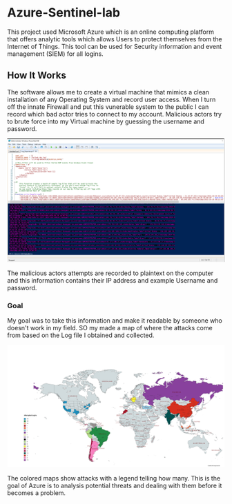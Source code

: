 # Azure-Sentinel-lab

This project used Microsoft Azure which is an online computing platform that offers analytic tools which allows Users to protect themselves from the Internet of Things. This tool can be used for Security information and event management (SIEM) for all logins. 

## How It Works

The software allows me to create a virtual machine that mimics a clean installation of any Operating System and record user access. When I turn off the innate Firewall and put this vunerable system to the public I can record which bad actor tries to connect to my account. Malicious actors try to brute force into my Virtual machine by guessing the username and password. 

 ![Windows](https://github.com/ShihabIslam789/Azure-Sentinel-lab/blob/main/PIctures/Terminal%20picture.png)

 The malicious actors attempts are recorded to plaintext on the computer and this information contains their IP address and example Username and password.

 ### Goal

 My goal was to take this information and make it readable by someone who doesn't work in my field. SO my made a map of where the attacks come from based on the Log file I obtained and collected.

 ![Windows2](https://github.com/ShihabIslam789/Azure-Sentinel-lab/blob/main/PIctures/Attempted_Logins.png)

 The colored maps show attacks with a legend telling how many. This is the goal of Azure is to analysis potential threats and dealing with them before it becomes  a problem.